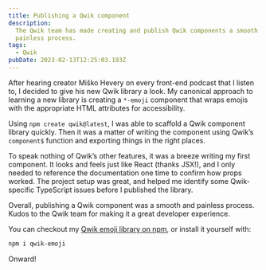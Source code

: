 ```yaml
---
title: Publishing a Qwik component
description:
  The Qwik team has made creating and publish Qwik components a smooth and
  painless process.
tags:
  - Qwik
pubDate: 2023-02-13T12:25:03.193Z
---
```


After hearing creator Miško Hevery on every front-end podcast that I listen to,
I decided to give his new Qwik library a look. My canonical approach to learning
a new library is creating a `*-emoji` component that wraps emojis with the
appropriate HTML attributes for accessibility.

Using `npm create qwik@latest`, I was able to scaffold a Qwik component library
quickly. Then it was a matter of writing the component using Qwik’s `component$`
function and exporting things in the right places.

To speak nothing of Qwik’s other features, it was a breeze writing my first
component. It looks and feels just like React (thanks JSX!), and I only needed
to reference the documentation one time to confirm how props worked. The project
setup was great, and helped me identify some Qwik-specific TypeScript issues
before I published the library.

Overall, publishing a Qwik component was a smooth and painless process. Kudos to
the Qwik team for making it a great developer experience.

You can checkout my [Qwik emoji library on npm](https://npm.im/qwik-emoji), or
install it yourself with:

```bash
npm i qwik-emoji
```

Onward!

